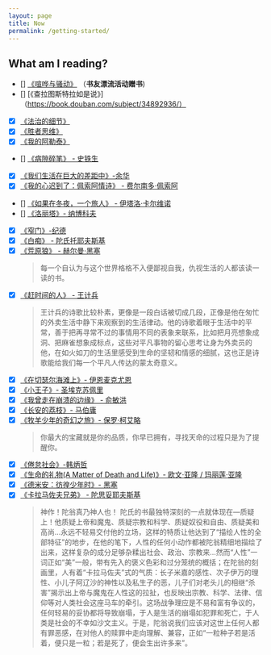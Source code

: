 ```yaml
---
layout: page
title: Now
permalink: /getting-started/
---
```


## What am I reading?
- [] [《喧哗与骚动》](https://book.douban.com/subject/34983258/) （**书友漂流活动赠书**)
- [] [《查拉图斯特拉如是说》]（https://book.douban.com/subject/34892936/）
- [x] [《法治的细节》](https://book.douban.com/subject/35635639/)
- [x] [《胜者思维》](https://book.douban.com/subject/27038434/)
- [x] [《我的阿勒泰》](https://book.douban.com/subject/35552619/)
- [] [《病隙碎笔》 - 史铁生](https://book.douban.com/subject/20476928/)
- [x] [《我们生活在巨大的差距中》-余华](https://book.douban.com/subject/26291216/)
- [x] [《我的心迟到了：佩索阿情诗》 - 费尔南多·佩索阿](https://book.douban.com/subject/35221710/)
- [] [《如果在冬夜，一个旅人》 - 伊塔洛·卡尔维诺](https://book.douban.com/subject/10555535/)
- [] [《洛丽塔》- 纳博科夫](https://book.douban.com/subject/1465324/)
- [x] [《窄门》-纪德](https://book.douban.com/subject/30331835/)
- [x] [《白痴》 - 陀氏托耶夫斯基](https://book.douban.com/subject/25887933/)
- [x] [《荒原狼》 - 赫尔曼·黑塞](https://book.douban.com/subject/36214250/)
  > 每一个自认为与这个世界格格不入便鄙视自我，仇视生活的人都该读一读的书。
- [x] [《赶时间的人》 - 王计兵](https://book.douban.com/subject/36248699/)
  > 王计兵的诗歌比较朴素，更像是一段白话被切成几段，正像是他在匆忙的外卖生活中静下来观察到的生活律动。他的诗歌着眼于生活中的平常，善于把再寻常不过的事情用不同的表象来联系，比如把月亮想象成洞、把麻雀想象成标点，这些对平凡事物的留心思考让身为外卖员的他，在如火如刀的生活里感受到生命的坚韧和情感的细腻，这也正是诗歌能给我们每一个平凡人传达的蒙太奇意义。
- [x] [《在切瑟尔海滩上》- 伊恩麦克尤恩](https://book.douban.com/subject/30159097/)
- [x] [《小王子》- 圣埃克苏佩里](https://book.douban.com/subject/1084336/)
- [x] [《我曾走在崩溃的边缘》 - 俞敏洪](https://book.douban.com/subject/33414023/)
- [x] [《长安的荔枝》- 马伯庸](https://book.douban.com/subject/36104107/)
- [x] [《牧羊少年的奇幻之旅》- 保罗·柯艾略](https://book.douban.com/subject/3608208/)
  > 你最大的宝藏就是你的品质，你早已拥有，寻找天命的过程只是为了提醒你。
- [x] [《倦怠社会》-韩炳哲](https://book.douban.com/subject/33442259/)
- [x] [《生命的礼物(A Matter of Death and Life)》- 欧文·亚隆 / 玛丽莲·亚隆](https://book.douban.com/subject/36374635/)
- [x] [《德米安：彷徨少年时》- 黑塞](https://book.douban.com/subject/3578470/)
- [x] [《卡拉马佐夫兄弟》 - 陀思妥耶夫斯基](https://book.douban.com/subject/25887924/)
  > 神作！陀翁真乃神人也！
  > 陀氏的书最独特深刻的一点就体现在—质疑上！他质疑上帝和魔鬼、质疑宗教和科学、质疑奴役和自由、质疑美和高尚…永远不轻易交付他的立场，这样的特质让他达到了“描绘人性的全部特征”的地步，在他的笔下，人性的任何小动作都被陀翁精细地描绘了出来，这样复杂的成分足够杂糅出社会、政治、宗教来…然而“人性”一词正如“美”一般，带有先入的褒义色彩和过分笼统的概括；在陀翁的刻画里，人有着“卡拉马佐夫”式的气质：长子米嘉的感性、次子伊万的理性、小儿子阿辽沙的神性以及私生子的恶，儿子们对老头儿的相继“杀害”揭示出上帝与魔鬼在人性这的拉扯，也反映出宗教、科学、法律、信仰等对人类社会这座马车的牵引。这场战争理应是不易和富有争议的，任何轻易的妥协都将导致崩塌，于人是生活的崩塌如犯罪和死亡，于人类是社会的不幸如沙文主义。于是，陀翁说我们应该对这世上任何人都有罪恶感，在对他人的赎罪中走向理解、兼容，正如“一粒种子若是活着，便只是一粒；若是死了，便会生出许多来”。
